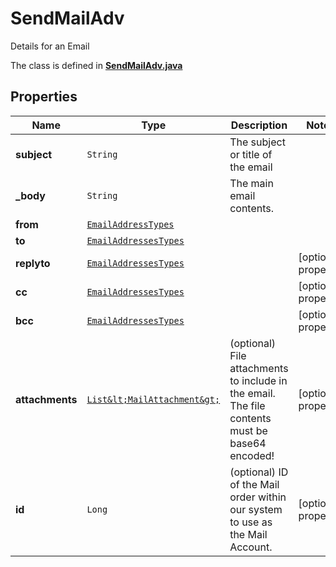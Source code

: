 

# SendMailAdv

Details for an Email

The class is defined in **[SendMailAdv.java](../../src/main/java/org/openapitools/model/SendMailAdv.java)**

## Properties

Name | Type | Description | Notes
------------ | ------------- | ------------- | -------------
**subject** | `String` | The subject or title of the email | 
**_body** | `String` | The main email contents. | 
**from** | [`EmailAddressTypes`](EmailAddressTypes.md) |  | 
**to** | [`EmailAddressesTypes`](EmailAddressesTypes.md) |  | 
**replyto** | [`EmailAddressesTypes`](EmailAddressesTypes.md) |  |  [optional property]
**cc** | [`EmailAddressesTypes`](EmailAddressesTypes.md) |  |  [optional property]
**bcc** | [`EmailAddressesTypes`](EmailAddressesTypes.md) |  |  [optional property]
**attachments** | [`List&lt;MailAttachment&gt;`](MailAttachment.md) | (optional) File attachments to include in the email.  The file contents must be base64 encoded! |  [optional property]
**id** | `Long` | (optional)  ID of the Mail order within our system to use as the Mail Account. |  [optional property]











